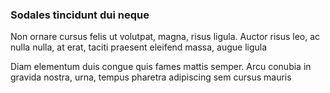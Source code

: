### Sodales tincidunt dui neque

Non ornare cursus felis ut volutpat, magna, risus ligula. Auctor risus leo, ac nulla nulla, at erat, taciti praesent eleifend massa, augue ligula

Diam elementum duis congue quis fames mattis semper. Arcu conubia in gravida nostra, urna, tempus pharetra adipiscing sem cursus mauris


